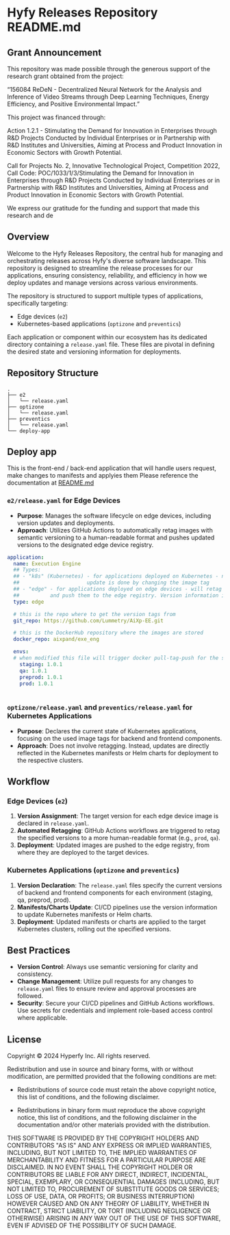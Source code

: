 # Hyfy Releases Repository README.md

## Grant Announcement

This repository was made possible through the generous support of the research grant obtained from the project:

“156084 ReDeN - Decentralized Neural Network for the Analysis and Inference of Video Streams through Deep Learning Techniques, Energy Efficiency, and Positive Environmental Impact.”

This project was financed through:

Action 1.2.1 - Stimulating the Demand for Innovation in Enterprises through R&D Projects Conducted by Individual Enterprises or in Partnership with R&D Institutes and Universities, Aiming at Process and Product Innovation in Economic Sectors with Growth Potential.

Call for Projects No. 2, Innovative Technological Project, Competition 2022, Call Code: POC/1033/1/3/Stimulating the Demand for Innovation in Enterprises through R&D Projects Conducted by Individual Enterprises or in Partnership with R&D Institutes and Universities, Aiming at Process and Product Innovation in Economic Sectors with Growth Potential.

We express our gratitude for the funding and support that made this research and de


## Overview

Welcome to the Hyfy Releases Repository, the central hub for managing and orchestrating releases across Hyfy's diverse software landscape. This repository is designed to streamline the release processes for our applications, ensuring consistency, reliability, and efficiency in how we deploy updates and manage versions across various environments.

The repository is structured to support multiple types of applications, specifically targeting:
- Edge devices (`e2`)
- Kubernetes-based applications (`optizone` and `preventics`)

Each application or component within our ecosystem has its dedicated directory containing a `release.yaml` file. These files are pivotal in defining the desired state and versioning information for deployments.

## Repository Structure

```
.
├── e2
│   └── release.yaml
├── optizone
│   └── release.yaml
├── preventics
│   └── release.yaml
└── deploy-app
```

## Deploy app
This is the front-end / back-end application that will handle users request, make changes to manifests and applyies them
Please reference the documentation at [README.md](deploy-app/README.MD)

### `e2/release.yaml` for Edge Devices

- **Purpose**: Manages the software lifecycle on edge devices, including version updates and deployments.
- **Approach**: Utilizes GitHub Actions to automatically retag images with semantic versioning to a human-readable format and pushes updated versions to the designated edge device registry.

```yaml
application:
  name: Execution Engine
  ## Types:
  ## - "k8s" (Kubernetes) - for applications deployed on Kubernetes - no retagging but rather
  ##                      update is done by changing the image tag
  ## - "edge" - for applications deployed on edge devices - will retag the images with the edge tag
  ##          and push them to the edge registry. Version information is taken from target repo
  type: edge

  # this is the repo where to get the version tags from 
  git_repo: https://github.com/Lummetry/AiXp-EE.git

  # this is the DockerHub repository where the images are stored
  docker_repo: aixpand/exe_eng 

  envs:
  # when modified this file will trigger docker pull-tag-push for the specified version for each environment
    staging: 1.0.1
    qa: 1.0.1
    preprod: 1.0.1
    prod: 1.0.1
  
```

### `optizone/release.yaml` and `preventics/release.yaml` for Kubernetes Applications

- **Purpose**: Declares the current state of Kubernetes applications, focusing on the used image tags for backend and frontend components.
- **Approach**: Does not involve retagging. Instead, updates are directly reflected in the Kubernetes manifests or Helm charts for deployment to the respective clusters.

## Workflow

### Edge Devices (`e2`)

1. **Version Assignment**: The target version for each edge device image is declared in `release.yaml`.
2. **Automated Retagging**: GitHub Actions workflows are triggered to retag the specified versions to a more human-readable format (e.g., `prod`, `qa`).
3. **Deployment**: Updated images are pushed to the edge registry, from where they are deployed to the target devices.

### Kubernetes Applications (`optizone` and `preventics`)

1. **Version Declaration**: The `release.yaml` files specify the current versions of backend and frontend components for each environment (staging, qa, preprod, prod).
2. **Manifests/Charts Update**: CI/CD pipelines use the version information to update Kubernetes manifests or Helm charts.
3. **Deployment**: Updated manifests or charts are applied to the target Kubernetes clusters, rolling out the specified versions.

## Best Practices

- **Version Control**: Always use semantic versioning for clarity and consistency.
- **Change Management**: Utilize pull requests for any changes to `release.yaml` files to ensure review and approval processes are followed.
- **Security**: Secure your CI/CD pipelines and GitHub Actions workflows. Use secrets for credentials and implement role-based access control where applicable.


## License

Copyright © 2024 Hyperfy Inc. All rights reserved.

Redistribution and use in source and binary forms, with or without modification, are permitted provided that the following conditions are met:

- Redistributions of source code must retain the above copyright notice, this list of conditions, and the following disclaimer.

- Redistributions in binary form must reproduce the above copyright notice, this list of conditions, and the following disclaimer in the documentation and/or other materials provided with the distribution.

THIS SOFTWARE IS PROVIDED BY THE COPYRIGHT HOLDERS AND CONTRIBUTORS "AS IS" AND ANY EXPRESS OR IMPLIED WARRANTIES, INCLUDING, BUT NOT LIMITED TO, THE IMPLIED WARRANTIES OF MERCHANTABILITY AND FITNESS FOR A PARTICULAR PURPOSE ARE DISCLAIMED. IN NO EVENT SHALL THE COPYRIGHT HOLDER OR CONTRIBUTORS BE LIABLE FOR ANY DIRECT, INDIRECT, INCIDENTAL, SPECIAL, EXEMPLARY, OR CONSEQUENTIAL DAMAGES (INCLUDING, BUT NOT LIMITED TO, PROCUREMENT OF SUBSTITUTE GOODS OR SERVICES; LOSS OF USE, DATA, OR PROFITS; OR BUSINESS INTERRUPTION) HOWEVER CAUSED AND ON ANY THEORY OF LIABILITY, WHETHER IN CONTRACT, STRICT LIABILITY, OR TORT (INCLUDING NEGLIGENCE OR OTHERWISE) ARISING IN ANY WAY OUT OF THE USE OF THIS SOFTWARE, EVEN IF ADVISED OF THE POSSIBILITY OF SUCH DAMAGE.

